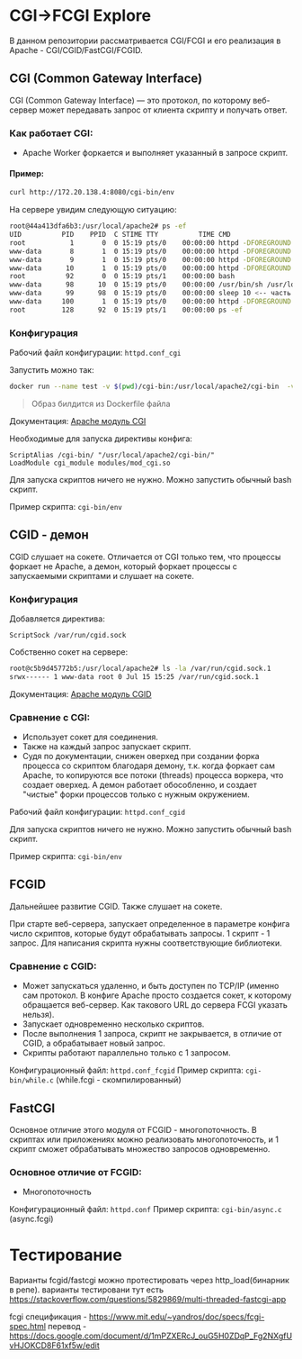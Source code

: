 # CGI->FCGI Explore

В данном репозитории рассматривается CGI/FCGI и его реализация в Apache - CGI/CGID/FastCGI/FCGID.

## CGI (Common Gateway Interface)

CGI (Common Gateway Interface) — это протокол, по которому веб-сервер может передавать запрос от клиента скрипту и получать ответ.

### Как работает CGI:

- Apache Worker форкается и выполняет указанный в запросе скрипт.

#### Пример:

```bash
curl http://172.20.138.4:8080/cgi-bin/env
```

На сервере увидим следующую ситуацию:

```bash
root@44a413dfa6b3:/usr/local/apache2# ps -ef
UID          PID    PPID  C STIME TTY          TIME CMD
root           1       0  0 15:19 pts/0    00:00:00 httpd -DFOREGROUND
www-data       8       1  0 15:19 pts/0    00:00:00 httpd -DFOREGROUND
www-data       9       1  0 15:19 pts/0    00:00:00 httpd -DFOREGROUND
www-data      10       1  0 15:19 pts/0    00:00:00 httpd -DFOREGROUND
root          92       0  0 15:19 pts/1    00:00:00 bash
www-data      98      10  0 15:19 pts/0    00:00:00 /usr/bin/sh /usr/local/apache2/cgi-bin/env <-- наш cgi скрипт, который форкнул Apache
www-data      99      98  0 15:19 pts/0    00:00:00 sleep 10 <-- часть скрипта. нужна чтобы увидеть процесс в дереве процессов, иначе просто быстро выполняется
www-data     100       1  0 15:19 pts/0    00:00:00 httpd -DFOREGROUND
root         128      92  0 15:19 pts/1    00:00:00 ps -ef
```

### Конфигурация

Рабочий файл конфигурации: `httpd.conf_cgi`

Запустить можно так:

```bash
docker run --name test -v $(pwd)/cgi-bin:/usr/local/apache2/cgi-bin  -v $(pwd)/httpd.conf_cgi:/usr/local/apache2/conf/httpd.conf -it --rm -p 8080:80 httpd:latest
```
> Образ билдится из Dockerfile файла

Документация: [Apache модуль CGI](https://httpd.apache.org/docs/current/mod/mod_cgi.html)

Необходимые для запуска директивы конфига:

```
ScriptAlias /cgi-bin/ "/usr/local/apache2/cgi-bin/"
LoadModule cgi_module modules/mod_cgi.so
```

Для запуска скриптов ничего не нужно. Можно запустить обычный bash скрипт.

Пример скрипта: `cgi-bin/env`

## CGID - демон

CGID слушает на сокете. Отличается от CGI только тем, что процессы форкает не Apache, а демон, который форкает процессы с запускаемыми скриптами и слушает на сокете.

### Конфигурация

Добавляется директива:

```
ScriptSock /var/run/cgid.sock
```

Собственно сокет на сервере:

```bash
root@c5b9d45772b5:/usr/local/apache2# ls -la /var/run/cgid.sock.1
srwx------ 1 www-data root 0 Jul 15 15:25 /var/run/cgid.sock.1
```

Документация: [Apache модуль CGID](https://httpd.apache.org/docs/current/mod/mod_cgid.html)

### Сравнение с CGI:

- Использует сокет для соединения.
- Также на каждый запрос запускает скрипт.
- Судя по документации, снижен оверхед при создании форка процесса со скриптом благодаря демону, т.к. когда форкает сам Apache, то копируются все потоки (threads) процесса воркера, что создает оверхед. А демон работает обособленно, и создает "чистые" форки процессов только с нужным окружением.

Рабочий файл конфигурации: `httpd.conf_cgid`

Для запуска скриптов ничего не нужно. Можно запустить обычный bash скрипт.

Пример скрипта: `cgi-bin/env`

## FCGID

Дальнейшее развитие CGID. Также слушает на сокете.

При старте веб-сервера, запускает определенное в параметре конфига число скриптов, которые будут обрабатывать запросы.
1 скрипт - 1 запрос.
Для написания скрипта нужны соответствующие библиотеки.

### Сравнение с CGID:

- Может запускаться удаленно, и быть доступен по TCP/IP (именно сам протокол. В конфиге Apache просто создается сокет, к которому обращается веб-сервер. Как такового URL до сервера FCGI указать нельзя).
- Запускает одновременно несколько скриптов.
- После выполнения 1 запроса, скрипт не закрывается, в отличие от CGID, а обрабатывает новый запрос.
- Скрипты работают параллельно только с 1 запросом.

Конфигурационный файл: `httpd.conf_fcgid`
Пример скрипта: `cgi-bin/while.c` (while.fcgi - скомпилированный)

## FastCGI

Основное отличие этого модуля от FCGID - многопоточность.
В скриптах или приложениях можно реализовать многопоточность, и 1 скрипт сможет обрабатывать множество запросов одновременно.

### Основное отличие от FCGID:

- Многопоточность

Конфигурационный файл: `httpd.conf`
Пример скрипта: `cgi-bin/async.c` (async.fcgi)

# Тестирование
Варианты fcgid/fastcgi можно протестировать через http_load(бинарник в репе).
варианты тестировани тут есть https://stackoverflow.com/questions/5829869/multi-threaded-fastcgi-app


fcgi спецификация - https://www.mit.edu/~yandros/doc/specs/fcgi-spec.html
перевод - https://docs.google.com/document/d/1mPZXERcJ_ouG5H0ZDqP_Fg2NXgfUvHJOKCD8F61xf5w/edit
